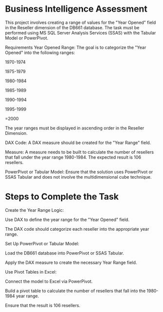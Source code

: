 # Business Intelligence Assessment

This project involves creating a range of values for the "Year Opened" field in the Reseller dimension of the DB661 database. The task must be performed using MS SQL Server Analysis Services (SSAS) with the Tabular Model or PowerPivot.

Requirements
Year Opened Range: The goal is to categorize the "Year Opened" into the following ranges:

1970-1974

1975-1979

1980-1984

1985-1989

1990-1994

1995-1999

=2000

The year ranges must be displayed in ascending order in the Reseller Dimension.

DAX Code: A DAX measure should be created for the "Year Range" field.

Measure: A measure needs to be built to calculate the number of resellers that fall under the year range 1980-1984. The expected result is 106 resellers.

PowerPivot or Tabular Model: Ensure that the solution uses PowerPivot or SSAS Tabular and does not involve the multidimensional cube technique.

# Steps to Complete the Task

Create the Year Range Logic: 

  Use DAX to define the year range for the "Year Opened" field.

  The DAX code should categorize each reseller into the appropriate year range.

Set Up PowerPivot or Tabular Model:

  Load the DB661 database into PowerPivot or SSAS Tabular.

  Apply the DAX measure to create the necessary Year Range field.

Use Pivot Tables in Excel:

  Connect the model to Excel via PowerPivot.

  Build a pivot table to calculate the number of resellers that fall into the 1980-1984 year range.

  Ensure that the result is 106 resellers.
